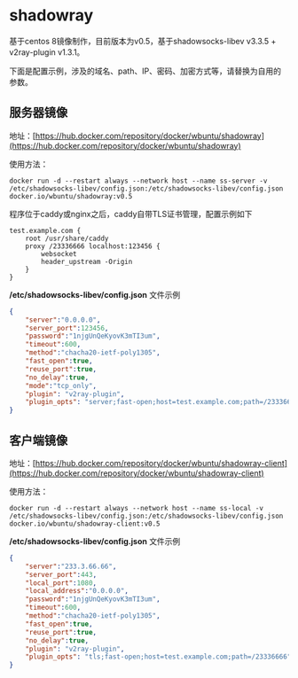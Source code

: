 # shadowray

基于centos 8镜像制作，目前版本为v0.5，基于shadowsocks-libev v3.3.5 + v2ray-plugin v1.3.1。

下面是配置示例，涉及的域名、path、IP、密码、加密方式等，请替换为自用的参数。

## 服务器镜像

地址：[https://hub.docker.com/repository/docker/wbuntu/shadowray](https://hub.docker.com/repository/docker/wbuntu/shadowray)

使用方法：

```shell
docker run -d --restart always --network host --name ss-server -v /etc/shadowsocks-libev/config.json:/etc/shadowsocks-libev/config.json docker.io/wbuntu/shadowray:v0.5
```

程序位于caddy或nginx之后，caddy自带TLS证书管理，配置示例如下

```
test.example.com {
    root /usr/share/caddy
    proxy /23336666 localhost:123456 {
        websocket
        header_upstream -Origin
    }
}
```

**/etc/shadowsocks-libev/config.json** 文件示例

```json
{                                             
    "server":"0.0.0.0",                       
    "server_port":123456,                      
    "password":"1njgUnQeKyovK3mTI3um",           
    "timeout":600,                            
    "method":"chacha20-ietf-poly1305",       
    "fast_open":true,                         
    "reuse_port":true,                        
    "no_delay":true,                          
    "mode":"tcp_only",                        
    "plugin": "v2ray-plugin",                 
    "plugin_opts": "server;fast-open;host=test.example.com;path=/23336666"
}                                             
```

## 客户端镜像

地址：[https://hub.docker.com/repository/docker/wbuntu/shadowray-client](https://hub.docker.com/repository/docker/wbuntu/shadowray-client)

使用方法：

```shell
docker run -d --restart always --network host --name ss-local -v /etc/shadowsocks-libev/config.json:/etc/shadowsocks-libev/config.json docker.io/wbuntu/shadowray-client:v0.5
```

**/etc/shadowsocks-libev/config.json** 文件示例

```json
{
    "server":"233.3.66.66",
    "server_port":443,
    "local_port":1080,
    "local_address":"0.0.0.0",
    "password":"1njgUnQeKyovK3mTI3um",
    "timeout":600,
    "method":"chacha20-ietf-poly1305",
    "fast_open":true,
    "reuse_port":true,
    "no_delay":true,
    "plugin": "v2ray-plugin",
    "plugin_opts": "tls;fast-open;host=test.example.com;path=/23336666"
}
```
